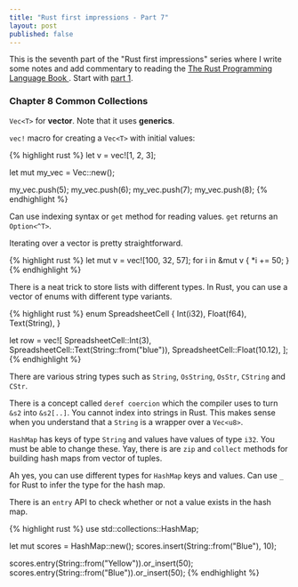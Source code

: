 ```yaml
---
title: "Rust first impressions - Part 7"
layout: post
published: false
---
```


This is the seventh part of the "Rust first impressions" series where I write some notes and add commentary to reading the [The Rust Programming Language Book ](https://doc.rust-lang.org/stable/book/). Start with [part 1](/2020/07/11/rust-first-impressions.html).

### Chapter 8 Common Collections

`Vec<T>` for **vector**. Note that it uses **generics**.

`vec!` macro for creating a `Vec<T>` with initial values:

{% highlight rust %}
let v = vec![1, 2, 3];

let mut my_vec = Vec::new();

my_vec.push(5);
my_vec.push(6);
my_vec.push(7);
my_vec.push(8);
{% endhighlight %}

Can use indexing syntax or `get` method for reading values. `get` returns an `Option<^T>`.

Iterating over a vector is pretty straightforward.

{% highlight rust %}
let mut v = vec![100, 32, 57];
for i in &mut v {
  *i += 50;
}
{% endhighlight %}

There is a neat trick to store lists with different types. In Rust, you can use a vector of enums with different type variants.

{% highlight rust %}
enum SpreadsheetCell {
  Int(i32),
  Float(f64),
  Text(String),
}

let row = vec![
  SpreadsheetCell::Int(3),
  SpreadsheetCell::Text(String::from("blue")),
  SpreadsheetCell::Float(10.12),
];
{% endhighlight %}

There are various string types such as `String`, `OsString`, `OsStr`, `CString` and `CStr`.

There is a concept called  `deref coercion` which the compiler uses to turn `&s2` into `&s2[..]`. You cannot index into strings in Rust. This makes sense when you understand that a `String` is a wrapper over a `Vec<u8>`.


`HashMap` has keys of type `String` and values have values of type `i32`. You must be able to change these. Yay, there is are `zip` and `collect` methods for building hash maps from vector of tuples.

Ah yes, you can use different types for `HashMap` keys and values. Can use `_` for Rust to infer the type for the hash map.

There is an `entry` API to check whether or not a value exists in the hash map.

{% highlight rust %}
use std::collections::HashMap;

let mut scores = HashMap::new();
scores.insert(String::from("Blue"), 10);

scores.entry(String::from("Yellow")).or_insert(50);
scores.entry(String::from("Blue")).or_insert(50);
{% endhighlight %}

